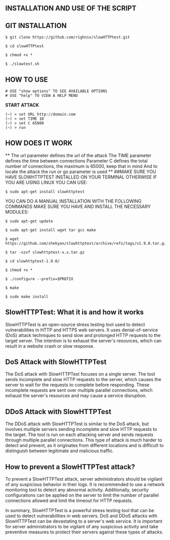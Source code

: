 ## INSTALLATION AND USE OF THE SCRIPT

## GIT INSTALLATION
```
$ git clone https://github.com/righnix/slowHTTPtest.git

$ cd slowHTTPtest

$ chmod +x *

$ ./slowtest.sh
```
## HOW TO USE 
```
# USE "show options" TO SEE AVAILABLE OPTIONS 
# USE "help" TO VIEW A HELP MENU
```

**START ATTACK**
```
(~) > set URL http://domain.com
(~) > set TIME 10
(~) > set C 65000
(~) > run
```
## HOW DOES IT WORK
**
The url parameter defines the url of the attack 
The TIME parameter defines the time between connections 
Parameter C defines the total number of connections, the maximum is 65000, keep that in mind
And to locate the attack the run or go parameter is used
**
##MAKE SURE YOU HAVE SLOWHTTPTEST INSTALLED ON YOUR TERMINAL OTHERWISE IF YOU ARE USING LINUX YOU CAN USE:
```
$ sudo apt-get install slowhttptest
```
YOU CAN DO A MANUAL INSTALLATION WITH THE FOLLOWING COMMANDS MAKE SURE YOU HAVE AND INSTALL THE NECESSARY MODULES:

```
$ sudo apt-get update

$ sudo apt-get install wget tar gcc make

$ wget https://github.com/shekyan/slowhttptest/archive/refs/tags/v1.9.0.tar.gz

$ tar -xzvf slowhttptest-x.x.tar.gz

$ cd slowhttptest-1.9.0/

$ chmod +x *

$ ./configure --prefix=$PREFIX

$ make

$ sudo make install
```


## SlowHTTPTest: What it is and how it works

SlowHTTPTest is an open-source stress testing tool used to detect vulnerabilities in HTTP and HTTPS web servers. It uses denial-of-service (DoS) attack techniques to send slow and prolonged HTTP requests to the target server. The intention is to exhaust the server's resources, which can result in a website crash or slow response.

## DoS Attack with SlowHTTPTest

The DoS attack with SlowHTTPTest focuses on a single server. The tool sends incomplete and slow HTTP requests to the server, which causes the server to wait for the requests to complete before responding. These incomplete requests are sent over multiple parallel connections, which exhaust the server's resources and may cause a service disruption.

## DDoS Attack with SlowHTTPTest

The DDoS attack with SlowHTTPTest is similar to the DoS attack, but involves multiple servers sending incomplete and slow HTTP requests to the target. The tool is run on each attacking server and sends requests through multiple parallel connections. This type of attack is much harder to detect and prevent, as it originates from different locations and is difficult to distinguish between legitimate and malicious traffic.

## How to prevent a SlowHTTPTest attack?

To prevent a SlowHTTPTest attack, server administrators should be vigilant of any suspicious behavior in their logs. It is recommended to use a network monitoring tool to detect any abnormal activity. Additionally, security configurations can be applied on the server to limit the number of parallel connections allowed and limit the timeout for HTTP requests.

In summary, SlowHTTPTest is a powerful stress testing tool that can be used to detect vulnerabilities in web servers. DoS and DDoS attacks with SlowHTTPTest can be devastating to a server's web service. It is important for server administrators to be vigilant of any suspicious activity and take preventive measures to protect their servers against these types of attacks.
